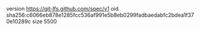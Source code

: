 version https://git-lfs.github.com/spec/v1
oid sha256:c6066eb878e1285fcc536af991e5b8eb0299fadbaedabfc2bdea1f370e10289c
size 5500
